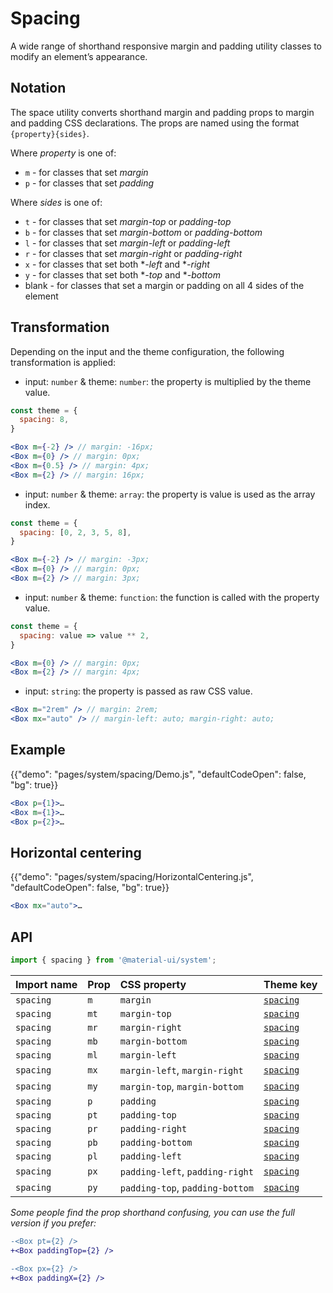 # Spacing

<p class="description">A wide range of shorthand responsive margin and padding utility classes to modify an element’s appearance.</p>

## Notation

The space utility converts shorthand margin and padding props to margin and padding CSS declarations. The props are named using the format `{property}{sides}`.

Where *property* is one of:

- `m` - for classes that set *margin*
- `p` - for classes that set *padding*

Where *sides* is one of:

- `t` - for classes that set *margin-top* or *padding-top*
- `b` - for classes that set *margin-bottom* or *padding-bottom*
- `l` - for classes that set *margin-left* or *padding-left*
- `r` - for classes that set *margin-right* or *padding-right*
- `x` - for classes that set both **-left* and **-right*
- `y` - for classes that set both **-top* and **-bottom*
- blank - for classes that set a margin or padding on all 4 sides of the element

## Transformation

Depending on the input and the theme configuration, the following transformation is applied:

- input: `number` & theme: `number`: the property is multiplied by the theme value.

```jsx
const theme = {
  spacing: 8,
}

<Box m={-2} /> // margin: -16px;
<Box m={0} /> // margin: 0px;
<Box m={0.5} /> // margin: 4px;
<Box m={2} /> // margin: 16px;
```

- input: `number` & theme: `array`: the property is value is used as the array index.

```jsx
const theme = {
  spacing: [0, 2, 3, 5, 8],
}

<Box m={-2} /> // margin: -3px;
<Box m={0} /> // margin: 0px;
<Box m={2} /> // margin: 3px;
```

- input: `number` & theme: `function`: the function is called with the property value.

```jsx
const theme = {
  spacing: value => value ** 2,
}

<Box m={0} /> // margin: 0px;
<Box m={2} /> // margin: 4px;
```

- input: `string`: the property is passed as raw CSS value.

```jsx
<Box m="2rem" /> // margin: 2rem;
<Box mx="auto" /> // margin-left: auto; margin-right: auto;
```

## Example

{{"demo": "pages/system/spacing/Demo.js", "defaultCodeOpen": false, "bg": true}}

```jsx
<Box p={1}>…
<Box m={1}>…
<Box p={2}>…
```

## Horizontal centering

{{"demo": "pages/system/spacing/HorizontalCentering.js", "defaultCodeOpen": false, "bg": true}}

```jsx
<Box mx="auto">…
```

## API

```js
import { spacing } from '@material-ui/system';
```

| Import name | Prop | CSS property | Theme key |
|:------------|:-----|:-------------|:----------|
| `spacing` | `m` | `margin` | [`spacing`](/customization/default-theme/?expend-path=$.spacing) |
| `spacing` | `mt` | `margin-top` | [`spacing`](/customization/default-theme/?expend-path=$.spacing) |
| `spacing` | `mr` | `margin-right` | [`spacing`](/customization/default-theme/?expend-path=$.spacing) |
| `spacing` | `mb` | `margin-bottom` | [`spacing`](/customization/default-theme/?expend-path=$.spacing) |
| `spacing` | `ml` | `margin-left` | [`spacing`](/customization/default-theme/?expend-path=$.spacing) |
| `spacing` | `mx` | `margin-left`, `margin-right` | [`spacing`](/customization/default-theme/?expend-path=$.spacing) |
| `spacing` | `my` | `margin-top`, `margin-bottom` | [`spacing`](/customization/default-theme/?expend-path=$.spacing) |
| `spacing` | `p` | `padding` | [`spacing`](/customization/default-theme/?expend-path=$.spacing) |
| `spacing` | `pt` | `padding-top` | [`spacing`](/customization/default-theme/?expend-path=$.spacing) |
| `spacing` | `pr` | `padding-right` | [`spacing`](/customization/default-theme/?expend-path=$.spacing) |
| `spacing` | `pb` | `padding-bottom` | [`spacing`](/customization/default-theme/?expend-path=$.spacing) |
| `spacing` | `pl` | `padding-left` | [`spacing`](/customization/default-theme/?expend-path=$.spacing) |
| `spacing` | `px` | `padding-left`, `padding-right` | [`spacing`](/customization/default-theme/?expend-path=$.spacing) |
| `spacing` | `py` | `padding-top`, `padding-bottom` | [`spacing`](/customization/default-theme/?expend-path=$.spacing) |

*Some people find the prop shorthand confusing, you can use the full version if you prefer:*

```diff
-<Box pt={2} />
+<Box paddingTop={2} />
```

```diff
-<Box px={2} />
+<Box paddingX={2} />
```
